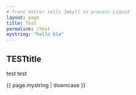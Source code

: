 ```yaml
---
# front matter tells Jekyll to process Liquid
layout: page
title: Test
permalink: /test
mystring: "hello bla"
---
```


## TESTtitle
test test

{{ page.mystring | downcase }}

